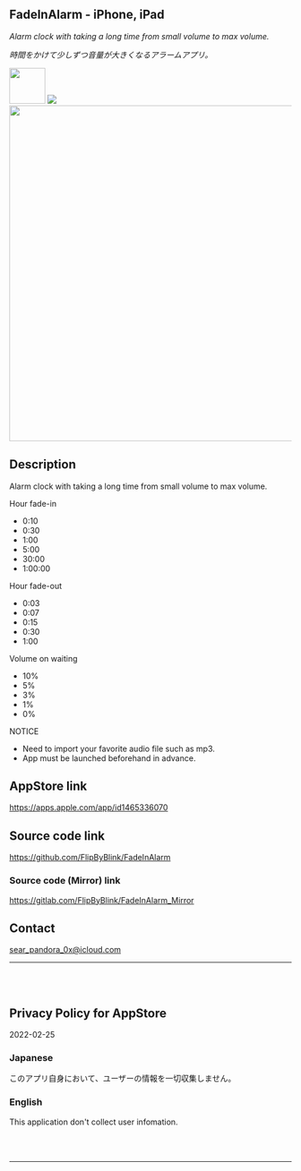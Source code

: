 FadeInAlarm - iPhone, iPad
---------------------------
_Alarm clock with taking a long time from small volume to max volume._

_時間をかけて少しずつ音量が大きくなるアラームアプリ。_

<img src="FadeInAlarm/🧩Sub/Assets.xcassets/RoundedIcon.imageset/icon.png" width="64">

<a href="https://apps.apple.com/app/id1465336070" target="blank">
    <img src="https://developer.apple.com/assets/elements/badges/download-on-the-app-store.svg">
</a>

<img src="FadeInAlarm/🧩Sub/Assets.xcassets/ConceptImage.imageset/ConceptImage.png" width="600">


Description
------------
Alarm clock with taking a long time from small volume to max volume.

Hour fade-in
- 0:10
- 0:30
- 1:00
- 5:00
- 30:00
- 1:00:00

Hour fade-out
- 0:03
- 0:07
- 0:15
- 0:30
- 1:00

Volume on waiting
- 10%
- 5%
- 3%
- 1%
- 0%

NOTICE
- Need to import your favorite audio file such as mp3.
- App must be launched beforehand in advance.


AppStore link
--------------
https://apps.apple.com/app/id1465336070


Source code link
-----------------
https://github.com/FlipByBlink/FadeInAlarm

### Source code (Mirror) link
https://gitlab.com/FlipByBlink/FadeInAlarm_Mirror


Contact
--------
sear_pandora_0x@icloud.com


* * *

<br>
<br>

Privacy Policy for AppStore
-----------------------------
2022-02-25


### Japanese
このアプリ自身において、ユーザーの情報を一切収集しません。

### English
This application don't collect user infomation.


<br>
<br>

* * *

<!-- URL "Support page for AppStore" -->
<!-- https://flipbyblink.github.io/FadeInAlarm/ -->
<!-- URL "Privacy Policy for AppStore" -->
<!-- https://flipbyblink.github.io/FadeInAlarm/#privacy-policy-for-appstore -->
